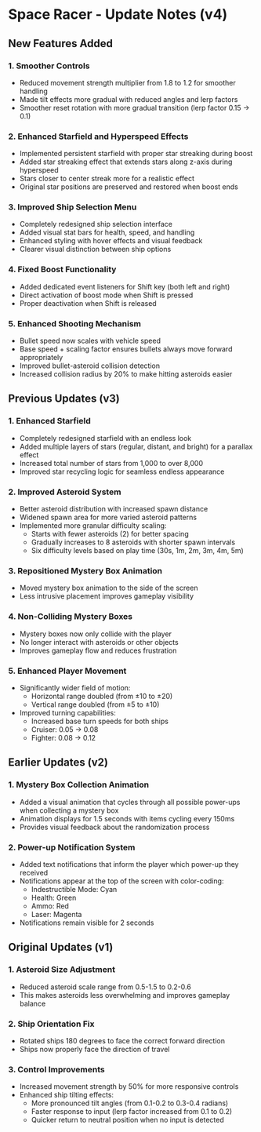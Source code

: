 # Space Racer - Update Notes (v4)

## New Features Added

### 1. Smoother Controls
- Reduced movement strength multiplier from 1.8 to 1.2 for smoother handling
- Made tilt effects more gradual with reduced angles and lerp factors
- Smoother reset rotation with more gradual transition (lerp factor 0.15 → 0.1)

### 2. Enhanced Starfield and Hyperspeed Effects
- Implemented persistent starfield with proper star streaking during boost
- Added star streaking effect that extends stars along z-axis during hyperspeed
- Stars closer to center streak more for a realistic effect
- Original star positions are preserved and restored when boost ends

### 3. Improved Ship Selection Menu
- Completely redesigned ship selection interface
- Added visual stat bars for health, speed, and handling
- Enhanced styling with hover effects and visual feedback
- Clearer visual distinction between ship options

### 4. Fixed Boost Functionality
- Added dedicated event listeners for Shift key (both left and right)
- Direct activation of boost mode when Shift is pressed
- Proper deactivation when Shift is released

### 5. Enhanced Shooting Mechanism
- Bullet speed now scales with vehicle speed
- Base speed + scaling factor ensures bullets always move forward appropriately
- Improved bullet-asteroid collision detection
- Increased collision radius by 20% to make hitting asteroids easier

## Previous Updates (v3)

### 1. Enhanced Starfield
- Completely redesigned starfield with an endless look
- Added multiple layers of stars (regular, distant, and bright) for a parallax effect
- Increased total number of stars from 1,000 to over 8,000
- Improved star recycling logic for seamless endless appearance

### 2. Improved Asteroid System
- Better asteroid distribution with increased spawn distance
- Widened spawn area for more varied asteroid patterns
- Implemented more granular difficulty scaling:
  - Starts with fewer asteroids (2) for better spacing
  - Gradually increases to 8 asteroids with shorter spawn intervals
  - Six difficulty levels based on play time (30s, 1m, 2m, 3m, 4m, 5m)

### 3. Repositioned Mystery Box Animation
- Moved mystery box animation to the side of the screen
- Less intrusive placement improves gameplay visibility

### 4. Non-Colliding Mystery Boxes
- Mystery boxes now only collide with the player
- No longer interact with asteroids or other objects
- Improves gameplay flow and reduces frustration

### 5. Enhanced Player Movement
- Significantly wider field of motion:
  - Horizontal range doubled (from ±10 to ±20)
  - Vertical range doubled (from ±5 to ±10)
- Improved turning capabilities:
  - Increased base turn speeds for both ships
  - Cruiser: 0.05 → 0.08
  - Fighter: 0.08 → 0.12

## Earlier Updates (v2)

### 1. Mystery Box Collection Animation
- Added a visual animation that cycles through all possible power-ups when collecting a mystery box
- Animation displays for 1.5 seconds with items cycling every 150ms
- Provides visual feedback about the randomization process

### 2. Power-up Notification System
- Added text notifications that inform the player which power-up they received
- Notifications appear at the top of the screen with color-coding:
  - Indestructible Mode: Cyan
  - Health: Green
  - Ammo: Red
  - Laser: Magenta
- Notifications remain visible for 2 seconds

## Original Updates (v1)

### 1. Asteroid Size Adjustment
- Reduced asteroid scale range from 0.5-1.5 to 0.2-0.6
- This makes asteroids less overwhelming and improves gameplay balance

### 2. Ship Orientation Fix
- Rotated ships 180 degrees to face the correct forward direction
- Ships now properly face the direction of travel

### 3. Control Improvements
- Increased movement strength by 50% for more responsive controls
- Enhanced ship tilting effects:
  - More pronounced tilt angles (from 0.1-0.2 to 0.3-0.4 radians)
  - Faster response to input (lerp factor increased from 0.1 to 0.2)
  - Quicker return to neutral position when no input is detected
